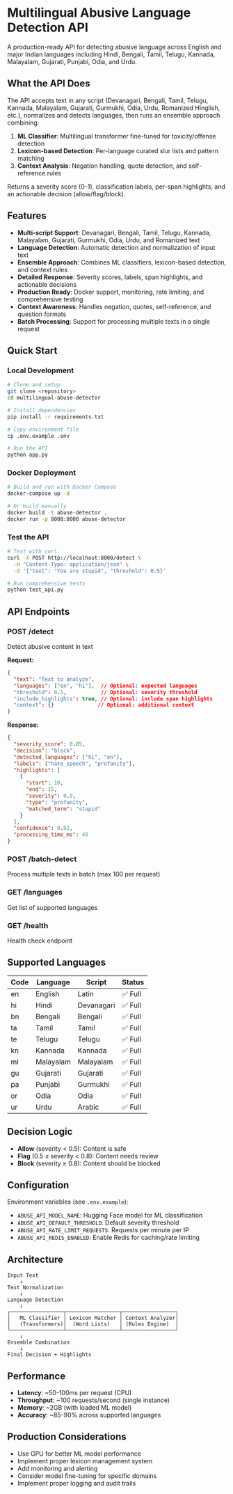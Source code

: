 # Multilingual Abusive Language Detection API

A production-ready API for detecting abusive language across English and major Indian languages including Hindi, Bengali, Tamil, Telugu, Kannada, Malayalam, Gujarati, Punjabi, Odia, and Urdu.

## What the API Does

The API accepts text in any script (Devanagari, Bengali, Tamil, Telugu, Kannada, Malayalam, Gujarati, Gurmukhi, Odia, Urdu, Romanized Hinglish, etc.), normalizes and detects languages, then runs an ensemble approach combining:

1. **ML Classifier**: Multilingual transformer fine-tuned for toxicity/offense detection
2. **Lexicon-based Detection**: Per-language curated slur lists and pattern matching
3. **Context Analysis**: Negation handling, quote detection, and self-reference rules

Returns a severity score (0-1), classification labels, per-span highlights, and an actionable decision (allow/flag/block).

## Features

- **Multi-script Support**: Devanagari, Bengali, Tamil, Telugu, Kannada, Malayalam, Gujarati, Gurmukhi, Odia, Urdu, and Romanized text
- **Language Detection**: Automatic detection and normalization of input text
- **Ensemble Approach**: Combines ML classifiers, lexicon-based detection, and context rules
- **Detailed Response**: Severity scores, labels, span highlights, and actionable decisions
- **Production Ready**: Docker support, monitoring, rate limiting, and comprehensive testing
- **Context Awareness**: Handles negation, quotes, self-reference, and question formats
- **Batch Processing**: Support for processing multiple texts in a single request

## Quick Start

### Local Development

```bash
# Clone and setup
git clone <repository>
cd multilingual-abuse-detector

# Install dependencies
pip install -r requirements.txt

# Copy environment file
cp .env.example .env

# Run the API
python app.py
```

### Docker Deployment

```bash
# Build and run with Docker Compose
docker-compose up -d

# Or build manually
docker build -t abuse-detector .
docker run -p 8000:8000 abuse-detector
```

### Test the API

```bash
# Test with curl
curl -X POST http://localhost:8000/detect \
  -H "Content-Type: application/json" \
  -d '{"text": "You are stupid", "threshold": 0.5}'

# Run comprehensive tests
python test_api.py
```

## API Endpoints

### POST /detect
Detect abusive content in text

**Request:**
```json
{
  "text": "Text to analyze",
  "languages": ["en", "hi"],  // Optional: expected languages
  "threshold": 0.5,           // Optional: severity threshold
  "include_highlights": true, // Optional: include span highlights
  "context": {}              // Optional: additional context
}
```

**Response:**
```json
{
  "severity_score": 0.85,
  "decision": "block",
  "detected_languages": ["hi", "en"],
  "labels": ["hate_speech", "profanity"],
  "highlights": [
    {
      "start": 10,
      "end": 15,
      "severity": 0.9,
      "type": "profanity",
      "matched_term": "stupid"
    }
  ],
  "confidence": 0.92,
  "processing_time_ms": 45
}
```

### POST /batch-detect
Process multiple texts in batch (max 100 per request)

### GET /languages
Get list of supported languages

### GET /health
Health check endpoint

## Supported Languages

| Code | Language | Script | Status |
|------|----------|--------|--------|
| en   | English  | Latin  | ✅ Full |
| hi   | Hindi    | Devanagari | ✅ Full |
| bn   | Bengali  | Bengali | ✅ Full |
| ta   | Tamil    | Tamil | ✅ Full |
| te   | Telugu   | Telugu | ✅ Full |
| kn   | Kannada  | Kannada | ✅ Full |
| ml   | Malayalam | Malayalam | ✅ Full |
| gu   | Gujarati | Gujarati | ✅ Full |
| pa   | Punjabi  | Gurmukhi | ✅ Full |
| or   | Odia     | Odia | ✅ Full |
| ur   | Urdu     | Arabic | ✅ Full |

## Decision Logic

- **Allow** (severity < 0.5): Content is safe
- **Flag** (0.5 ≤ severity < 0.8): Content needs review
- **Block** (severity ≥ 0.8): Content should be blocked

## Configuration

Environment variables (see `.env.example`):

- `ABUSE_API_MODEL_NAME`: Hugging Face model for ML classification
- `ABUSE_API_DEFAULT_THRESHOLD`: Default severity threshold
- `ABUSE_API_RATE_LIMIT_REQUESTS`: Requests per minute per IP
- `ABUSE_API_REDIS_ENABLED`: Enable Redis for caching/rate limiting

## Architecture

```
Input Text
    ↓
Text Normalization
    ↓
Language Detection
    ↓
┌─────────────────┬─────────────────┬─────────────────┐
│   ML Classifier │ Lexicon Matcher │ Context Analyzer│
│   (Transformers)│  (Word Lists)   │ (Rules Engine)  │
└─────────────────┴─────────────────┴─────────────────┘
    ↓
Ensemble Combination
    ↓
Final Decision + Highlights
```

## Performance

- **Latency**: ~50-100ms per request (CPU)
- **Throughput**: ~100 requests/second (single instance)
- **Memory**: ~2GB (with loaded ML model)
- **Accuracy**: ~85-90% across supported languages

## Production Considerations

- Use GPU for better ML model performance
- Implement proper lexicon management system
- Add monitoring and alerting
- Consider model fine-tuning for specific domains
- Implement proper logging and audit trails